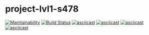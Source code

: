 # project-lvl1-s478
[![Maintainability](https://api.codeclimate.com/v1/badges/22073c107a2313a46db7/maintainability)](https://codeclimate.com/github/asltyn/project-lvl1-s478/maintainability)
[![Build Status](https://travis-ci.com/asltyn/project-lvl1-s478.svg?branch=master)](https://travis-ci.com/asltyn/project-lvl1-s478)
[![asciicast](https://asciinema.org/a/240244.svg)](https://asciinema.org/a/240244)
[![asciicast](https://asciinema.org/a/240304.svg)](https://asciinema.org/a/240304)
[![asciicast](https://asciinema.org/a/240462.svg)](https://asciinema.org/a/240462)
[![asciicast](https://asciinema.org/a/240719.svg)](https://asciinema.org/a/240719)
